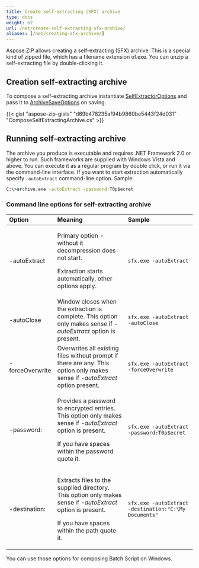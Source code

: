```yaml
---
title: Create self-extracting (SFX) archive
type: docs
weight: 67
url: /net/create-self-extracting-sfx-archive/
aliases: [/net/creating-sfx-archive/]
---
```


Aspose.ZIP allows creating a self-extracting (SFX) archive.  This is a special kind of zipped file, which has a filename extension of.exe. You can unzip a self-extracting file by double-clicking it.

## **Creation self-extracting archive**
To compose a self-extracting archive instantiate [SelfExtractorOptions](https://reference.aspose.com/zip/net/aspose.zip.saving/selfextractoroptions) and pass it to [ArchiveSaveOptions](https://reference.aspose.com/zip/net/aspose.zip.saving/archivesaveoptions) on saving.

{{< gist "aspose-zip-gists" "d69b478235af94b9860be5443f24d031" "ComposeSelfExtractingArchive.cs" >}}

## **Running self-extracting archive**
The archive you produce is executable and requires .NET Framework 2.0 or higher to run. Such frameworks are supplied with Windows Vista and above.
You can execute it as a regular program by double click, or run it via the command-line interface.
If you want to start extraction automatically specify `-autoExtract` command-line option. Sample:
```cmd
C:\>archive.exe -autoExtract -password:T0p$ecret
```
### **Command line options for self-extracting archive**
|**Option**|**Meaning**|**Sample**|
| :- | :- | :- |
|-autoExtract|<p>Primary option - without it decompression does not start.</p><p>Extraction starts automatically, other options apply.</p>|```sfx.exe -autoExtract```|
|-autoClose|Window closes when the extraction is complete. This option only makes sense if *-autoExtract* option is present.|```sfx.exe -autoExtract -autoClose```|
|-forceOverwrite|Overwrites all existing files without prompt if there are any. This option only makes sense if *-autoExtract* option present.|```sfx.exe -autoExtract -forceOverwrite```|
|-password:<password>|<p>Provides a password to encrypted entries. This option only makes sense if *-autoExtract* option is present.</p><p>If you have spaces within the password quote it.</p>|```sfx.exe -autoExtract -password:T0p$ecret```|
|-destination:<path to folder>|<p>Extracts files to the supplied directory. This option only makes sense if *-autoExtract* option is present.</p><p>If you have spaces within the path quote it.</p>|```sfx.exe -autoExtract -destination:"C:\My Documents"```|

You can use those options for composing Batch Script on Windows.
